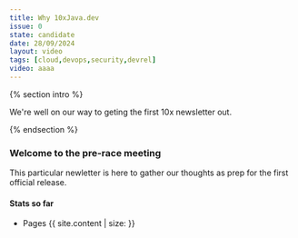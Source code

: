 ```yaml
---
title: Why 10xJava.dev
issue: 0
state: candidate
date: 28/09/2024
layout: video
tags: [cloud,devops,security,devrel]
video: aaaa
---
```

{% section intro %}

We're well on our way to geting the first 10x newsletter out. 

{% endsection %}

### Welcome to the pre-race meeting

This particular newletter is here to gather our thoughts as prep for the first official release.

#### Stats so far

- Pages {{ site.content | size: }}